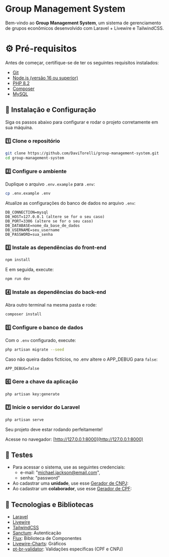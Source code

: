 # Group Management System

Bem-vindo ao **Group Management System**, um sistema de gerenciamento de grupos econômicos desenvolvido com Laravel + Livewire e TailwindCSS.

# ⚙️ Pré-requisitos

Antes de começar, certifique-se de ter os seguintes requisitos instalados:

-   [Git](https://git-scm.com/)
-   [Node.js (versão 16 ou superior)](https://nodejs.org/)
-   [PHP 8.2](https://www.php.net/releases/)
-   [Composer](https://getcomposer.org/)
-   [MySQL](https://www.mysql.com/)

## 🚀 Instalação e Configuração

Siga os passos abaixo para configurar e rodar o projeto corretamente em sua máquina.

### 1️⃣ Clone o repositório

```sh
git clone https://github.com/DaviTorelli/group-management-system.git
cd group-management-system
```

### 2️⃣ Configure o ambiente

Duplique o arquivo `.env.example` para `.env`:

```sh
cp .env.example .env
```

Atualize as configurações do banco de dados no arquivo `.env`:

```env
DB_CONNECTION=mysql
DB_HOST=127.0.0.1 (altere se for o seu caso)
DB_PORT=3306 (altere se for o seu caso)
DB_DATABASE=nome_da_base_de_dados
DB_USERNAME=seu_username
DB_PASSWORD=sua_senha
```

### 3️⃣ Instale as dependências do front-end

```sh
npm install
```

E em seguida, execute:

```sh
npm run dev
```

### 4️⃣ Instale as dependências do back-end

Abra outro terminal na mesma pasta e rode:

```sh
composer install
```

### 5️⃣ Configure o banco de dados

Com o `.env` configurado, execute:

```sh
php artisan migrate --seed
```

Caso não queira dados fictícios, no .env altere o APP_DEBUG para `false`:

```env
APP_DEBUG=false
```

### 6️⃣ Gere a chave da aplicação

```sh
php artisan key:generate
```

### 7️⃣ Inicie o servidor do Laravel

```sh
php artisan serve
```

Seu projeto deve estar rodando perfeitamente!

Acesse no navegador: [http://127.0.0.1:8000](http://127.0.0.1:8000)

## 🧪 Testes

-   Para acessar o sistema, use as seguintes credenciais:
    -   e-mail: "michael.jackson@email.com",
    -   senha: "password"
-   Ao cadastrar uma **unidade**, use esse [Gerador de CNPJ](https://www.geradorcnpj.com/):
-   Ao cadastrar um **colaborador**, use esse [Gerador de CPF](https://www.geradordecpf.org/):

## 📖 Tecnologias e Bibliotecas

-   [Laravel](https://laravel.com/)
-   [Livewire](https://livewire.laravel.com/)
-   [TailwindCSS](https://tailwindcss.com/)
-   [Sanctum](https://laravel.com/docs/11.x/sanctum): Autenticação
-   [Flux](https://fluxui.dev/): Biblioteca de Componentes
-   [Livewire-Charts](https://github.com/asantibanez/livewire-charts): Gráficos
-   [pt-br-validator](https://github.com/LaravelLegends/pt-br-validator): Validações específicas (CPF e CNPJ)
